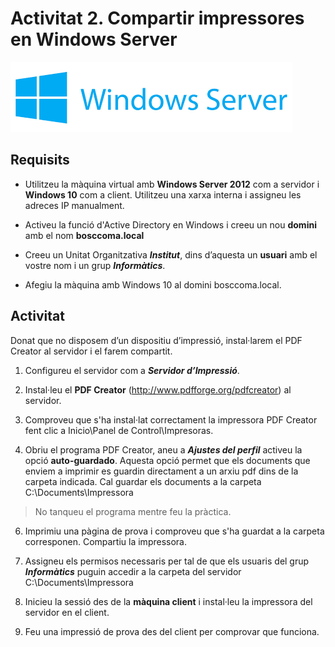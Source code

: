 <!-- notoc -->

# Activitat 2. Compartir impressores en Windows Server

![](/assets/windowsServer.png)

## Requisits

* Utilitzeu la màquina virtual amb **Windows Server 2012** com a servidor i **Windows 10** com a client. Utilitzeu una xarxa interna i assigneu les adreces IP manualment.

* Activeu la funció d'Active Directory en Windows i creeu un nou **domini** amb el nom **bosccoma.local**

* Creeu un Unitat Organitzativa **_Institut_**, dins d’aquesta un **usuari** amb el vostre nom i un grup **_Informàtics_**.

* Afegiu la màquina amb Windows 10 al domini bosccoma.local.

## Activitat

Donat que no disposem d’un dispositiu d’impressió, instal·larem el PDF Creator al servidor i el farem compartit.

1. Configureu el servidor com a **_Servidor d’Impressió_**.

2. Instal·leu el **PDF Creator** (http://www.pdfforge.org/pdfcreator) al servidor.

3. Comproveu que s'ha instal·lat correctament la impressora PDF Creator fent clic a Inicio\Panel de Control\Impresoras.

4. Obriu el programa PDF Creator, aneu a **_Ajustes del perfil_** activeu la opció **auto-guardado**. Aquesta opció permet que els documents que enviem a imprimir es guardin directament a un arxiu pdf dins de la carpeta indicada. Cal guardar els documents a la carpeta C:\Documents\Impressora

  > No tanqueu el programa mentre feu la pràctica.

6. Imprimiu una pàgina de prova i comproveu que s'ha guardat a la carpeta corresponen.
Compartiu la impressora.

7. Assigneu els permisos necessaris per tal de que els usuaris del grup **_Informàtics_** puguin accedir a la carpeta del servidor C:\Documents\Impressora

8. Inicieu la sessió des de la **màquina client** i instal·leu la impressora del servidor en el client.

9. Feu una impressió de prova des del client per comprovar que funciona.

